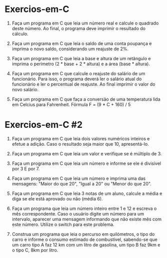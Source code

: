 # Exercios-em-C

1. Faça um programa em C que leia um número real e calcule o quadrado deste número. Ao final, o programa deve imprimir o resultado do cálculo.

2. Faça um programa em C que leia o saldo de uma conta poupança e imprima o novo saldo, considerando um reajuste de 2%.

3. Faça um programa em C que leia a base e altura de um retângulo e imprima o perímetro (2 * base + 2 * altura) e a área (base * altura).

4. Faça um programa em C que calcule o reajuste do salário de um funcionário. Para isso, o programa deverá ler o salário atual do funcionário e ler o percentual de reajuste. Ao final imprimir o valor do novo salário.

5. Faça um programa em C que faça a conversão de uma temperatura lida em Celcius para Fahrenheit. Fórmula F = (9 * C + 160) / 5


# Exercios-em-C #2
1. Faça um programa em C que leia dois valores numéricos inteiros e efetue a adição. Caso o resultado seja maior que 10, apresentá-lo.

2.  Faça um programa em C que leia um valor e verifique se é múltiplo de 3.

3. Faça um programa em C que leia um número e informe se ele é divisível por 3 E por 7.

4. Faça um programa em C que leia um número e imprima uma das mensagens: "Maior do que 20", "Igual a 20" ou "Menor do que 20".

5. Faça um programa em C que leia 3 notas de um aluno, calcule a média e diga se ele está aprovado ou não (média 6).

6. Faça um programa que leia um número inteiro entre 1 e 12 e escreva o mês correspondente. Caso o usuário digite um número para um intervalo, aparecer uma mensagem informando que não existe mês com este número. Utilize o switch para este problema.

7. Construa um programa que leia o percurso em quilómetros, o tipo do carro e informe o consumo estimado de combustível, sabendo-se que um carro tipo A faz 12 km com um litro de gasolina, um tipo B faz 9km e o tipo C, 8km por litro.


